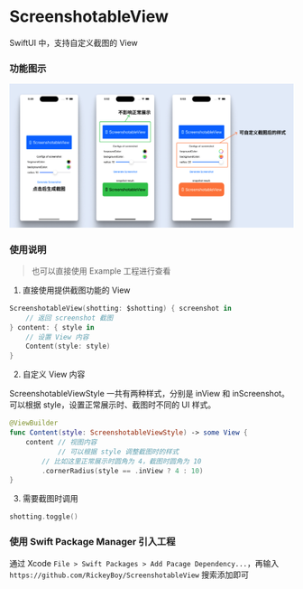 # ScreenshotableView

SwiftUI 中，支持自定义截图的 View



### 功能图示

![shot_995](Resources/example.png)



### 使用说明

> 也可以直接使用 Example 工程进行查看

1. 直接使用提供截图功能的 View

```swift
ScreenshotableView(shotting: $shotting) { screenshot in
    // 返回 screenshot 截图
} content: { style in
    // 设置 View 内容
    Content(style: style)
}
```

2. 自定义 View 内容

ScreenshotableViewStyle 一共有两种样式，分别是 inView 和 inScreenshot。可以根据 style，设置正常展示时、截图时不同的 UI 样式。

```swift
@ViewBuilder
func Content(style: ScreenshotableViewStyle) -> some View {
    content // 视图内容
  			// 可以根据 style 调整截图时的样式
        // 比如这里正常展示时圆角为 4，截图时圆角为 10
        .cornerRadius(style == .inView ? 4 : 10)
}
```

3. 需要截图时调用

```swift
shotting.toggle()
```



### 使用 Swift Package Manager 引入工程

通过 Xcode `File > Swift Packages > Add Pacage Dependency...`，再输入 `https://github.com/RickeyBoy/ScreenshotableView` 搜索添加即可
